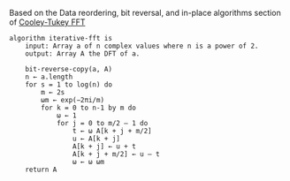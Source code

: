 Based on the Data reordering, bit reversal, and in-place algorithms section of
[Cooley-Tukey FFT](https://en.wikipedia.org/wiki/Cooley-Tukey_FFT_algorithm)

    algorithm iterative-fft is
        input: Array a of n complex values where n is a power of 2.
        output: Array A the DFT of a.

        bit-reverse-copy(a, A)
        n ← a.length
        for s = 1 to log(n) do
            m ← 2s
            ωm ← exp(−2πi/m)
            for k = 0 to n-1 by m do
                ω ← 1
                for j = 0 to m/2 – 1 do
                    t ← ω A[k + j + m/2]
                    u ← A[k + j]
                    A[k + j] ← u + t
                    A[k + j + m/2] ← u – t
                    ω ← ω ωm
        return A
